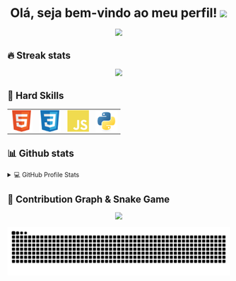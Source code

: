<div align="center">
  <h1>
    Olá, seja bem-vindo ao meu perfil!
    <img src="https://media.giphy.com/media/hvRJCLFzcasrR4ia7z/giphy.gif" width="28">
  </h1>
</div>

<!-- Typing SVG - [https://github.com/DenverCoder1/readme-typing-svg](https://readme-typing-svg.herokuapp.com/demo/) -->

<p align="center">
  <a href="https://github.com/cssgabriel/readme-typing-svg"><img src="https://readme-typing-svg.herokuapp.com/?font=consolas&size=24&duration=4000&color=25D1E8&center=true&lines=Desenvolvedor+Web+Front-end...;Em+constante+aprendizado!"></a>
</p>

<!--
**cssgabriel/cssgabriel** is a ✨ _special_ ✨ repository because its `README.md` (this file) appears on your GitHub profile.

Here are some ideas to get you started:

- 🔭 I’m currently working on ...
- 🌱 I’m currently learning ...
- 👯 I’m looking to collaborate on ...
- 🤔 I’m looking for help with ...
- 💬 Ask me about ...
- 📫 How to reach me: ...
- 😄 Pronouns: ...
- ⚡ Fun fact: ...
-->

## 🔥 Streak stats

<!-- GitHub Readme Streak Stats - https://github.com/cssgabriel/github-readme-streak-stats -->

<div align="center">
  <a href="https://github.com/cssgabriel/github-readme-streak-stats">
    <p>
      <img src="https://github-readme-streak-stats.herokuapp.com?user=cssgabriel&theme=dracula&hide_border=true&date_format=j%2Fn%5B%2FY%5D"/>
    </p>
  </a>
</div>

## 👷 Hard Skills
<!-- Hard Skills -->

<div align="center">
  <table>
    <tr>
      <td>
        <img align="center" width="50" src="https://raw.githubusercontent.com/devicons/devicon/master/icons/html5/html5-original.svg">
      </td>
      <td>
        <img align="center" width="50" src="https://raw.githubusercontent.com/devicons/devicon/master/icons/css3/css3-original.svg">
      </td>
      <td>
        <img align="center" width="50" src="https://raw.githubusercontent.com/devicons/devicon/master/icons/javascript/javascript-plain.svg">
      </td>
      <td>
        <img align="center" width="50" src="https://raw.githubusercontent.com/devicons/devicon/1119b9f84c0290e0f0b38982099a2bd027a48bf1/icons/python/python-original.svg">
      </td>
    </tr>
  </table>
</div>

## 📊 Github stats

<!-- https://github.com/anuraghazra/github-readme-stats -->

<details> 
  <summary>💻 GitHub Profile Stats</summary>
  <br/>
  <div align="center">
    <a href="https://github.com/cssgabriel/github-readme-streak-stats">
      <p>
        <img height="180em" src="https://github-readme-stats.vercel.app/api?username=cssgabriel&show_icons=true&theme=dracula&include_all_commits=true&count_private=true"/>
        <img height="180em" src="https://github-readme-stats.vercel.app/api/top-langs/?username=cssgabriel&layout=compact&langs_count=7&theme=dracula"/>
      </p>
    </a>
  </div>
</details>

<!-- Avatar (opcional)

    <img align="right" alt="Gabriel-picture" height="150" style="border-radius:50px;" src="https://media.discordapp.net/attachments/639956127056134178/890373478988013628/Publicacoes_Instagram_1_1.png?width=676&height=676">

 -->
  
<!--REDES SOCIAIS
<div>
  
  <a href="https://www.youtube.com/channel/UC_-uuuZbY0AAt9CViNzvc-Q" target="_blank"><img src="https://img.shields.io/badge/YouTube-FF0000?style=for-the-badge&logo=youtube&logoColor=white" target="_blank"></a>

  <a href="https://www.linkedin.com/in/gabriel-carlos-429534238/" target="_blank"><img src="https://img.shields.io/badge/-LinkedIn-%230077B5?style=for-the-badge&logo=linkedin&logoColor=white" target="_blank"></a> 

  <a href = "mailto:gabrielcss.oficial@gmail.com"><img src="https://img.shields.io/badge/-Gmail-%23333?style=for-the-badge&logo=gmail&logoColor=white" target="_blank"></a>

  <a href="https://instagram.com/css.gabriel" target="_blank"><img src="https://img.shields.io/badge/-Instagram-%23E4405F?style=for-the-badge&logo=instagram&logoColor=white" target="_blank"></a>

  <a href="https://discord.gg/wagxzStdcR" target="_blank"><img src="https://img.shields.io/badge/Discord-7289DA?style=for-the-badge&logo=discord&logoColor=white" target="_blank"></a> 

</div>
-->
## 🚀 Contribution Graph & Snake Game

<!-- https://github.com/ashutosh00710/github-readme-activity-graph -->

<div align="center">
  <a href="https://github.com/cssgabriel/github-readme-activity-graph">
    <p>
      <img width="850em" src="https://activity-graph.herokuapp.com/graph?username=cssgabriel&theme=dracula">
    </p>
  </a>
</div>

<!-- Snake Game -->

<div align="center">
  <a href="https://github.com/cssgabriel/cssgabriel/blob/output/github-contribution-grid-snake.svg">
    <p>
      <img width="860em" src="https://github.com/cssgabriel/cssgabriel/blob/output/github-contribution-grid-snake.svg">
    </p>
  </a>
</div>

  
  
  
  
  
